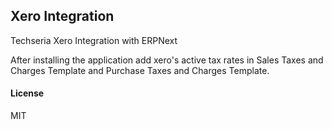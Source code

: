 ## Xero Integration

Techseria Xero Integration with ERPNext

After installing the application add xero's active tax rates in Sales Taxes and Charges Template and Purchase Taxes and Charges Template.


#### License

MIT
